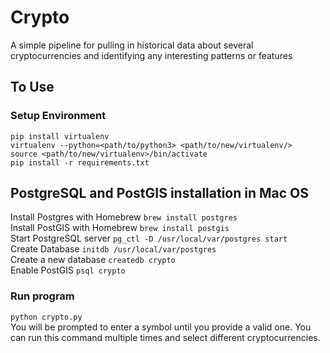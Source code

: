 # Crypto
A simple pipeline for pulling in historical data about several cryptocurrencies and identifying any interesting patterns or features

## To Use  
### Setup Environment  
`pip install virtualenv`  
`virtualenv --python=<path/to/python3> <path/to/new/virtualenv/>`  
`source <path/to/new/virtualenv>/bin/activate`  
`pip install -r requirements.txt`  
  
  
## PostgreSQL and PostGIS installation in Mac OS 
Install Postgres with Homebrew
`brew install postgres`    
Install PostGIS with Homebrew
`brew install postgis`    
Start PostgreSQL server
`pg_ctl -D /usr/local/var/postgres start`    
Create Database
`initdb /usr/local/var/postgres`    
Create a new database
`createdb crypto`    
Enable PostGIS
`psql crypto`    

### Run program  
`python crypto.py`  
You will be prompted to enter a symbol until you provide a valid one. You can run this command multiple times and select different cryptocurrencies. 
